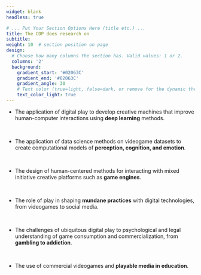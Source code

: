 ```yaml
---
widget: blank
headless: true

# ... Put Your Section Options Here (title etc.) ...
title: The CDP does research on
subtitle:
weight: 10  # section position on page
design:
  # Choose how many columns the section has. Valid values: 1 or 2.
  columns: '2'
  background:
    gradient_start: '#02063C'
    gradient_end: '#02063C'
    gradient_angle: 30
    # Text color (true=light, false=dark, or remove for the dynamic theme color).
    text_color_light: true
---
```


*  The application of digital play to develop creative machines that improve human-computer interactions using **deep learning** methods.

<br />


* The application of data science methods on videogame datasets to create computational models of **perception, cognition, and emotion**.

<br />

* The design of human-centered methods for interacting with mixed initiative creative platforms such as **game engines**.

<br />

* The role of play in shaping **mundane practices** with digital technologies, from videogames to social media.

<br />

* The challenges of ubiquitous digital play to psychological and legal understanding of game consumption and commercialization, from **gambling to addiction**.

<br />

* The use of commercial videogames and **playable media in education**.
